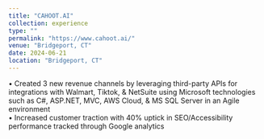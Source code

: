 ```yaml
---
title: "CAHOOT.AI"
collection: experience
type: ""
permalink: "https://www.cahoot.ai/"
venue: "Bridgeport, CT"
date: 2024-06-21
location: "Bridgeport, CT"
---
```


• Created 3 new revenue channels by leveraging third-party APIs for integrations with Walmart, Tiktok, & NetSuite
using Microsoft technologies such as C#, ASP.NET, MVC, AWS Cloud, & MS SQL Server in an Agile environment <br>
• Increased customer traction with 40% uptick in SEO/Accessibility performance tracked through Google analytics
